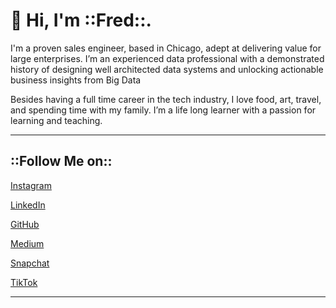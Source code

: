 # **👋 Hi, I'm ::Fred::.**

I'm a proven sales engineer, based in Chicago, adept at delivering value for large enterprises. I’m an experienced data professional with a demonstrated history of designing well architected data systems and unlocking actionable business insights from Big Data

Besides having a full time career in the tech industry, I love food, art, travel, and spending time with my family. I’m a life long learner with a passion for learning and teaching.

---

## **::Follow Me on::**

[Instagram](https://instagram.com/fredabood)

[LinkedIn](https://linkedin.com/in/fredabood)

[GitHub](https://github.com/fredabood)

[Medium](https://medium.com/@fredabood)

[Snapchat](https://www.snapchat.com/add/fredabood)

[TikTok](Https://tiktok.com/@fredabood)

---

